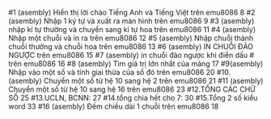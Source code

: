 

#1 (asembly) Hiển thị lời chào Tiếng Anh và Tiếng Việt trên emu8086	8
#2 (asembly) Nhập 1 ký tự và xuất ra màn hình trên emu8086	9
#3 (asembly) nhập kí tự thường và chuyển sang kí tự hoa trên emu8086	11
#4 (asembly) Nhập một chuỗi và in ra trên emu8086	12
#5 (asembly) Nhập chuỗi thành chuỗi thường và chuỗi hoa trên emu8086	13
#6 (asembly) IN CHUỖI ĐẢO NGƯỢC trên emu8086	15
#7 (asembly) in chuỗi đảo ngược khi điền dấu # trên emu8086	16
#8 (asembly)  Tìm giá trị lớn nhất của mảng	17
#9(asembly)  Nhập vào một số và tính giai thừa của số đó trên emu8086	20
#10. (asembly)  Chuyển một số từ hệ 10 sang hệ 2 trên emu8086	21
#11 (asembly)  Chuyển một số từ hệ 10 sang hệ 16 trên emu8086	23
#12.TỔNG CÁC CHỮ SỐ	25
#13.UCLN, BCNN:	27
#14.tổng chia hết cho 7:	30
#15.Tổng 2 số kiểu word	33
#16 (asembly)  Đếm chiều dài 1 chuỗi trên emu8086	18
